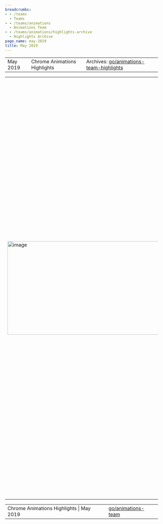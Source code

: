 ```yaml
---
breadcrumbs:
- - /teams
  - Teams
- - /teams/animations
  - Animations Team
- - /teams/animations/highlights-archive
  - Highlights Archive
page_name: may-2019
title: May 2019
---
```


<table>
<tr>

<td>May 2019</td>

<td>Chrome Animations Highlights</td>

<td>Archives: <a href="http://go/animations-team-highlights">go/animations-team-highlights</a></td>

</tr>
</table>

<table>
<tr>
<td><img alt="image" src="https://lh5.googleusercontent.com/y55oEKmeWfBAk_jdj6Q_izzXpBOZT6wuau4DNg6VPlbK-sThHRNyJx-OLWmLi11KVTyFORLWHzUEFaMdOEizHaMLLCyEd60zW6RyGpQP56AVWVuvWjkRQJk6_yvWAC_LMfmW84mr" height=308 width=532></td>

<td>The slight decrease in 'interface' from Chrome 75 to 76 is due to newly added tests</td>

<td>Web Animations, road to shipping</td>

<td>Our investment in interop work for Web Animations continues to produce good results, largely thanks to hard work by Kevin (kevers@). Over the last two Chrome versions our pass rate for the <a href="https://github.com/web-platform-tests/wpt/tree/master/web-animations">Web Platform Tests</a> has increased by 45% (absolute) for the timing-model tests and a massive 70% (absolute) for the interface tests! Improvements like these allow us to continue to ship more of Web Animations - recently we shipped <a href="https://groups.google.com/a/chromium.org/d/msg/blink-dev/lTYK1HT47Qk/hmwmGm1ZBAAJ">Animation.updatePlaybackRate</a> and <a href="https://groups.google.com/a/chromium.org/d/msg/blink-dev/Gstf0GA7cbg/711ymCKKAAAJ">Animation.pending</a>.</td>

<td><table></td>
<td><tr></td>

<td><td>Code Health</td></td>

<td><td>Rob (flackr@) has been focused on improving the composited animations code in the new <a href="http://crbug.com/836884">post-BGPT world</a>. This sprint he landed a series of patches (<a href="https://chromium-review.googlesource.com/c/chromium/src/+/1611762">1</a>, <a href="https://chromium-review.googlesource.com/c/chromium/src/+/1609672">2</a>, <a href="https://chromium-review.googlesource.com/c/chromium/src/+/1610304">3</a>, <a href="https://chromium-review.googlesource.com/c/chromium/src/+/1461341">4</a>) to eliminate animation specific ElementId tracking in LayerTree. This simplification makes the architecture easier to understand, improves CPU usage and reduces memory usage - a triple win!</td></td>

<td><td>Scroll Snap</td></td>

<td><td>Scroll Snap is continuing to gain traction, with AirBnB being the latest partner to <a href="http://crbug.com/920482#c9">start using the feature</a> and Firefox <a href="https://bugzilla.mozilla.org/show_bug.cgi">continuing to implement</a> the new spec. On our side we have shifted into supporting the product: Majid (majidvp@) has been busy triaging bugs, addressing partner requests, and polishing the code.</td></td>

<td></tr></td>
<td><tr></td>

<td><td><a href="https://uma.googleplex.com/p/chrome/histograms"><img alt="image" src="https://lh6.googleusercontent.com/IUKoi9dwyyJhEUdaoyDeGdtFoKLI_WO1j-Bkzk1s7RxSaP9ZZYTk6ugL1KHylCTX2IE5K6Vc8zvKUpKocBFDwF48OQJatYnjlXsJSSukICRCRvLKb6q2vVaHw_SM40RBFyXQDBtm" height=113.00000000000003 width=283></a></td></td>

<td><td>Understanding performance better</td></td>

<td><td>Stephen (smcgruer@) landed a new <a href="https://uma.googleplex.com/p/chrome/histograms/">UMA metric</a> this sprint to track why animations fail to run on the fast path. This allows the team to better understand where effort is needed to speed up existing animations on the web - vital for smoother user experiences.</td></td>

<td><td><img alt="image" src="https://lh5.googleusercontent.com/z-ajU372TxKnGgMOwOSQa30PmFdlpv-ZAWn_gZBkcvv91oDDyy9-Bl3W3t3Wz76F7OXc-VG3wxCP9PjyxClhdVKJ_fju9h25ymlvF0X3iSQxTQNEvzGHRYOqClEi9F-tWHW2zBrp" height=237 width=203></td></td>

<td><td>Smoothly animating Paint Worklets</td></td>

<td><td>One of the key goals of the <a href="https://docs.google.com/document/d/1USTH2Vd4D2tALsvZvy4B2aWotKWjkCYP5m0g7b90RAU/edit">Off-Thread PaintWorklet</a> project is to enable smoothly animating Paint Worklets even when the main thread is busy. Xida (xidachen@) has been working on a <a href="https://chromium-review.googlesource.com/c/chromium/src/+/1601334">prototype</a> of the Animation integration and this sprint was able to show smoothly animating, raster inducing (!) Paint Worklets even as the main thread janked.</td></td>

<td></tr></td>
<td></table></td>

<td><img alt="image" src="https://lh6.googleusercontent.com/sRxCDjOAzL3r8SXmttXLNpN6Qv2eHz7ELPwsaSWGcNBfhPr-lYE0vfmMGuUSQh2O6l4vCBAPSKukS8vr5ErGy8AdZLMFNnBmBDhDUHyAXNQCa6ct9JHPukEztHaoy-SOjHR4uFRU" height=389 width=570></td>

<td>Animation Worklet - Pointer Events proof of concept</td>

<td>This sprint, Majid (majidvp@) created <a href="https://majido.github.io/houdini-samples/animation-worklet/touch-input/drag.html">a prototype demo</a> showing the power of off-thread input events combined with Animation Worklet. The ability to produce rich interactive effects which can be performance isolated from the main thread is very exciting, and we are continuing to invest in producing a spec for <a href="https://discourse.wicg.io/t/proposal-exposing-input-events-to-worker-threads">event delegation to workers/worklets</a>.</td>

<td>In other AnimationWorklet news, this sprint Jordan (jortaylo@microsoft.com) began <a href="https://chromium-review.googlesource.com/c/chromium/src/+/1568315">landing support</a> to expose the full <a href="https://drafts.csswg.org/web-animations-1/#the-animationeffect-interface">AnimationEffect</a> interface inside the worklet. This is exciting both in terms of giving developers more power as well as welcoming a new contributor to the team!</td>

</tr>
</table>

<table>
<tr>

<td>Chrome Animations Highlights | May 2019</td>

<td><a href="http://go/animations-team">go/animations-team</a></td>

</tr>
</table>